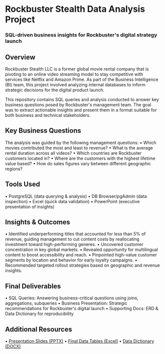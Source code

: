 # Rockbuster Stealth Data Analysis Project
### SQL-driven business insights for Rockbuster's digital strategy launch

## Overview

Rockbuster Stealth LLC is a former global movie rental company that is pivoting
to an online video streaming model to stay competitive with services like Netflix and Amazon Prime.
As part of the Business Intelligence (BI) team, this project involved analyzing internal databases to inform
strategic decisions for the digital product launch.

This repository contains SQL queries and analysis conducted to answer key business questions posed by
Rockbuster's management team. The goal was to extract actionable insights and present them in a
format suitable for both business and technical stakeholders.

## Key Business Questions
The analysis was guided by the following management questions:
  • Which movies contributed the most and least to revenue?
  • What is the average rental duration across all videos?
  • Which countries are Rockbuster customers located in?
  • Where are the customers with the highest lifetime value based?
  • How do sales figures vary between different geographic regions?

## Tools Used
  • PostgreSQL (data querying & analysis)
  • DB Browser/pgAdmin (data inspection)
  • Excel (quick data validation)
  • PowerPoint (executive presentation of insights)

## Insights & Outcomes
 • Identified underperforming titles that accounted for less than 5% of revenue, guiding management to cut content costs by reallocating investment toward high-performing generes.
 • Uncovered customer concentration in key global markets.
 • Revealed opportunity for multilingual content to boost accessibility and reach.
 • Pinpointed high-value customer segments by location and behavior for early loyalty campaigns.
 • Recommended targeted rollout strategies based on geographic and revenue insights.
 
## Final Deliverables
 • SQL Queries: Answering business-critical questions using joins, aggregations, subqueries
 • Business Presentation: Strategic recommendations for Rockbuster's digital launch
 • Supporting Docs: ERD & Data Dictionary for reproducibility

## Additional Resources
  • [Presentation Slides (PPTX)](https://github.com/user-attachments/files/20302491/rockbuster_presentation.pptx)
  • [Final Data Tables (Excel)](https://github.com/user-attachments/files/20302467/rockbuster_final_tables.xlsx)
  • [Data Dictionary (DOCX)](https://github.com/user-attachments/files/20302502/rockbuster_data_dictionary.docx)
      
